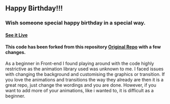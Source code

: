 ## Happy Birthday!!!

### Wish someone special happy birthday in a special way.

#### [See it Live](https://ulka98.github.io/DigitalWishCard/)

#### This code has been forked from this repository [Original Repo](https://github.com/faahim/happy-birthday) with a few changes.

As a beginner in Front-end I found playing around with the code highly restrictive as the animation library used was unknown to me. I faced issues with changing the background and customising the graphics or transition. If you love the animations and transitions the way they already are then it is a great repo, just change the wordings and you are done. However, if you want to add more of your animations, like i wanted to, it is difficult as a beginner.


